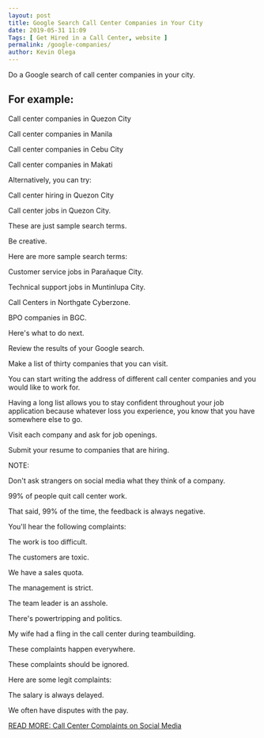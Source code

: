 ```yaml
--- 
layout: post 
title: Google Search Call Center Companies in Your City
date: 2019-05-31 11:09
Tags: [ Get Hired in a Call Center, website ]
permalink: /google-companies/ 
author: Kevin Olega 
--- 
```

Do a Google search of call center companies in your city.

## For example:

Call center companies in Quezon City

Call center companies in Manila

Call center companies in Cebu City

Call center companies in Makati

Alternatively, you can try: 

Call center hiring in Quezon City

Call center jobs in Quezon City.

These are just sample search terms.

Be creative.

Here are more sample search terms:

Customer service jobs in Parañaque City.

Technical support jobs in Muntinlupa City.

Call Centers in Northgate Cyberzone.

BPO companies in BGC.

Here's what to do next.

Review the results of your Google search.

Make a list of thirty companies that you can visit.

You can start writing the address of different call center companies and you would like to work for.

Having a long list allows you to stay confident throughout your job application because whatever loss you experience, you know that you have somewhere else to go.

Visit each company and ask for job openings.

Submit your resume to companies that are hiring.

NOTE: 

Don't ask strangers on social media what they think of a company.

99% of people quit call center work.

That said, 99% of the time, the feedback is always negative.

You'll hear the following complaints:

The work is too difficult.

The customers are toxic.

We have a sales quota.

The management is strict.

The team leader is an asshole.

There's powertripping and politics.

My wife had a fling in the call center during teambuilding.

These complaints happen everywhere.

These complaints should be ignored.

Here are some legit complaints:

The salary is always delayed.

We often have disputes with the pay.

[READ MORE: Call Center Complaints on Social Media](https://callcentertrainingtips.com/call-center-complaints/)